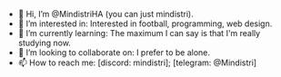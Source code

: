 - 👋 Hi, I’m @MindistriHA (you can just mindistri).
- 👀 I’m interested in: Interested in football, programming, web design.
- 🌱 I’m currently learning: The maximum I can say is that I'm really studying now.
- 💞️ I’m looking to collaborate on: I prefer to be alone.
- 📫 How to reach me: [discord: mindistri]; [telegram: @Mindistri]
